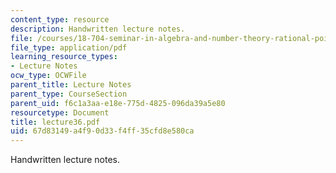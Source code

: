 ```yaml
---
content_type: resource
description: Handwritten lecture notes.
file: /courses/18-704-seminar-in-algebra-and-number-theory-rational-points-on-elliptic-curves-fall-2004/67d83149a4f90d33f4ff35cfd8e580ca_lecture36.pdf
file_type: application/pdf
learning_resource_types:
- Lecture Notes
ocw_type: OCWFile
parent_title: Lecture Notes
parent_type: CourseSection
parent_uid: f6c1a3aa-e18e-775d-4825-096da39a5e80
resourcetype: Document
title: lecture36.pdf
uid: 67d83149-a4f9-0d33-f4ff-35cfd8e580ca
---
```

Handwritten lecture notes.

